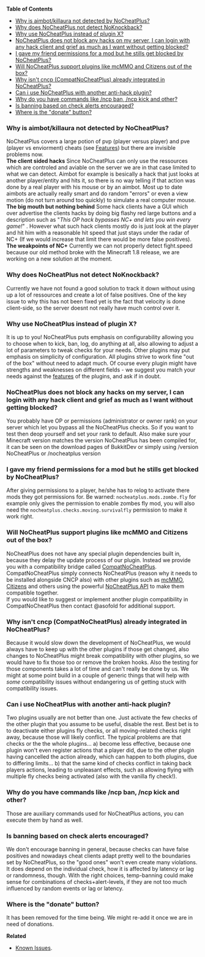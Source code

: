 **Table of Contents**
* [Why is aimbot/killaura not detected by NoCheatPlus?](FAQ#why-is-aimbot/killaura-not-detected-by-nocheatplus)
* [Why does NoCheatPlus not detect NoKnockback?](FAQ#why-does-nocheatplus-not-detect-nokncokback)
* [Why use NoCheatPlus instead of plugin X?](FAQ#why-use-nocheatplus-instead-of-plugin-x)
* [NoCheatPlus does not block any hacks on my server, I can login with any hack client and grief as much as I want without getting blocked?](FAQ#nocheatplus-does-not-block-any-hacks-on-my-server-i-can-login-with-any-hack-client-and-grief-as-much-as-i-want-without-getting-blocked)
* [I gave my friend permissions for a mod but he stills get blocked by NoCheatPlus?](FAQ#i-gave-my-friend-permissions-for-a-mod-but-he-stills-get-blocked-by-nocheatplus)
* [Will NoCheatPlus support plugins like mcMMO and Citizens out of the box?](FAQ#will-nocheatplus-support-plugins-like-mcmmo-and-citizens-out-of-the-box)
* [Why isn't cncp (CompatNoCheatPlus) already integrated in NoCheatPlus?](FAQ#why-isnt-cncp-compatnocheatplus-already-integrated-in-nocheatplus)
* [Can i use NoCheatPlus with another anti-hack plugin?](FAQ#why-do-you-have-commands-like-ncp-ban-ncp-kick-and-other)
* [Why do you have commands like /ncp ban, /ncp kick and other?](FAQ#why-use-nocheatplus-instead-of-plugin-x)
* [Is banning based on check alerts encouraged?](FAQ#is-banning-based-on-check-alerts-encouraged)
* [Where is the "donate" button?](FAQ#where-is-the-donate-button)

### Why is aimbot/killaura not detected by NoCheatPlus?
NoCheatPlus covers a large potion of pvp (player versus player) and pve (player vs enviorment) cheats (see [Features](Features#fight)) but there are invisible problems now.  
**The client sided hacks** Since NoCheatPlus can only use the ressources which are controled and aviable on the server we are in that case limited to what we can detect. Aimbot for example is besically a hack that just looks at another player/entity and hits it, so there is no way telling if that action was done by a real player with his mouse or by an aimbot. Most up to date aimbots are actually really smart and do random "errors" or even a view motion (do not turn around too quickly) to simulate a real computer mouse.  
**The big mouth but nothing behind** Some hack clients have a GUI which over advertise the clients hacks by doing big flashy red large buttons and a description such as "*This OP hack bypasses NC+ and lets you win every game!*" . However what such hack clients mostly do is just look at the player and hit him with a reasonable hit speed that just stays under the radar of NC+ (If we would increase that limit there would be more false positives).  
**The weakpoints of NC+** Currently we can not properly detect fight.speed because our old method broke with the Minecraft 1.8 release, we are working on a new solution at the moment.

### Why does NoCheatPlus not detect NoKnockback?
Currently we have not found a good solution to track it down without using up a lot of ressources and create a lot of false positives. One of the key issue to why this has not been fixed yet is the fact that velocity is done client-side, so the server doesnt not really have much control over it.

### Why use NoCheatPlus instead of plugin X?
It is up to you! NoCheatPlus puts emphasis on configurability allowing you to choose when to kick, ban, log, do anything at all, also allowing to adjust a lot of parameters to tweak checks for your needs. Other plugins may put emphasis on simplicity of configuration. All plugins strive to work fine "out of the box" without need to adapt much. Of course every plugin might have strengths and weaknesses on different fields - we suggest you match your needs against the [features](Features) of the plugins, and ask if in doubt.

### NoCheatPlus does not block any hacks on my server, I can login with any hack client and grief as much as I want without getting blocked?
You probably have OP or permissions (administrator or owner rank) on your server which let you bypass all the NoCheatPlus checks. So if you want to test then deop yourself and set your rank to default. Also make sure your Minecraft version matches the version NoCheatPlus has been compiled for, it can be seen on the download pages of BukkitDev or simply using /version NoCheatPlus or /nocheatplus version

### I gave my friend permissions for a mod but he stills get blocked by NoCheatPlus?
After giving permissions to a player, he/she has to relog to activate there mods they got permissions for. Be warned: `nocheatplus.mods.zombe.fly` for example only gives the permission to enable zombes fly mod, you will also need the `nocheatplus.checks.moving.survivalfly` permission to make it work right.

### Will NoCheatPlus support plugins like mcMMO and Citizens out of the box?
NoCheatPlus does not have any special plugin dependencies built in, because they delay the update process of our plugin. Instead we provide you with a compatibility bridge called [CompatNoCheatPlus].  
CompatNoCheatPlus simply connects NoCheatPlus (reason why it needs to be installed alongside CNCP also) with other plugins such as [mcMMO], [Citizens] and others using the powerful [NoCheatPlus API](API) to make them compatible together.  
If you would like to suggest or implement another plugin compatibility in CompatNoCheatPlus then contact @asofold for additional support.

### Why isn't cncp (CompatNoCheatPlus) already integrated in NoCheatPlus?
Because it would slow down the development of NoCheatPlus, we would always have to keep up with the other plugins if those get changed, also changes to NoCheatPlus might break compatibility with other plugins, so we would have to fix those too or remove the broken hooks. Also the testing for those components takes a lot of time and can't really be done by us. We might at some point build in a couple of generic things that will help with _some_ compatibility issues without endangering us of getting stuck with compatibility issues.

### Can i use NoCheatPlus with another anti-hack plugin?
Two plugins usually are not better than one. Just activate the few checks of the other plugin that you assume to be useful, disable the rest. Best bet is to to deactivate either plugins fly checks, or all moving-related checks right away, because those will likely conflict. The typical problems are that checks or the the whole plugins... a) become less effective, because one plugin won't even register actions that a player did, due to the other plugin having cancelled the action already, which can happen to both plugins, due to differing limits... b) that the same kind of checks conflict in taking back players actions, leading to unpleasant effects, such as allowing flying with multiple fly checks being activated (also with the vanilla fly check!).

### Why do you have commands like /ncp ban, /ncp kick and other?
Those are auxiliary commands used for NoCheatPlus actions, you can execute them by hand as well.

### Is banning based on check alerts encouraged?
We don't encourage banning in general, because checks can have false positives and nowadays cheat clients adapt pretty well to the boundaries set by NoCheatPlus, so the "good ones" won't even create many violations. It does depend on the individual check, how it is affected by latency or lag or randomness, though. With the right choices, temp-banning could make sense for combinations of checks+alert-levels, if they are not too much influenced by random events or lag or latency.

### Where is the "donate" button?
It has been removed for the time being. We might re-add it once we are in need of donations.

**Related**  
* [Known Issues](Known-Issues).

[CompatNoCheatPlus]:http://dev.bukkit.org/bukkit-plugins/compatnocheatplus-cncp/
[mcMMO]:http://dev.bukkit.org/bukkit-plugins/mcmmo/
[Citizens]:http://dev.bukkit.org/bukkit-plugins/citizens/
